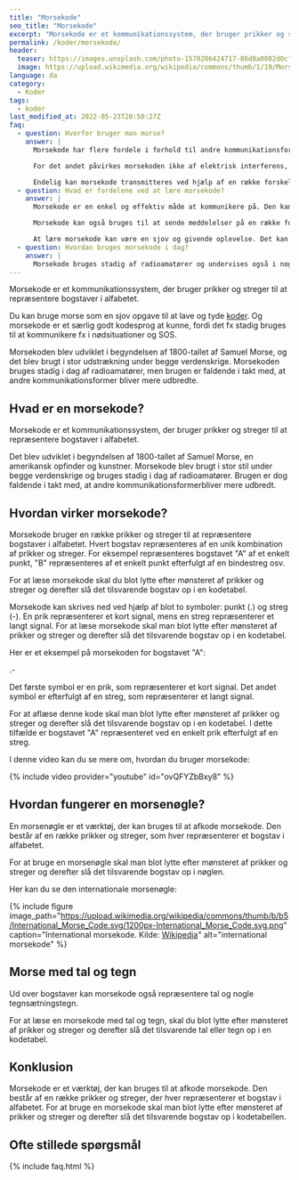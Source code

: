 ```yaml
---
title: "Morsekode"
seo_title: "Morsekode"
excerpt: "Morsekode er et kommunikationssystem, der bruger prikker og streger til at repræsentere bogstaver i alfabetet."
permalink: /koder/morsekode/
header:
  teaser: https://images.unsplash.com/photo-1570286424717-86d8a0082d0c?ixlib=rb-1.2.1&ixid=MnwxMjA3fDB8MHxwaG90by1wYWdlfHx8fGVufDB8fHx8&auto=format&fit=crop&h=300&w=400&q=10
  image: https://upload.wikimedia.org/wikipedia/commons/thumb/1/19/Morse-code-tree.svg/1280px-Morse-code-tree.svg.png
language: da
category:
  - Koder
tags:
  - koder
last_modified_at: 2022-05-23T20:50:27Z
faq:
  - question: Hvorfor bruger man morse?
    answer: |
      Morsekode har flere fordele i forhold til andre kommunikationsformer. For det første kan den kan transmitteres ved hjælp af blot to symboler (et punkt og en streg), hvilket gør det let at transmittere med simpelt udstyr. 

      For det andet påvirkes morsekoden ikke af elektrisk interferens, hvilket gør den ideel til brug i vanskelige miljøer.

      Endelig kan morsekode transmitteres ved hjælp af en række forskellige metoder (fx lys, lyd eller elektricitet), hvilket gør den til alsidig metode til at transmittere kodeord over lange afstande.
  - question: Hvad er fordelene ved at lære morsekode?
    answer: |
      Morsekode er en enkel og effektiv måde at kommunikere på. Den kan bruges i en række forskellige situationer, herunder i nødsituationer, hvor andre kommunikationsformer er ikke tilgængelige.

      Morsekode kan også bruges til at sende meddelelser på en række forskellige måder, herunder via radio, telegraf og endda med håndsignaler.

      At lære morsekode kan være en sjov og givende oplevelse. Det kan også være en nyttig færdighed at have i din værktøjskasse.
  - question: Hvordan bruges morsekode i dag?
    answer: |
      Morsekode bruges stadig af radioamatører og undervises også i nogle skoler som en måde at lære om kommunikationssystemer på. Brugen er dog faldende i takt med, at andre kommunikationsformer bliver mere udbredte.
---
```


Morsekode er et kommunikationssystem, der bruger prikker og streger til at repræsentere bogstaver i alfabetet.

Du kan bruge morse som en sjov opgave til at lave og tyde [koder](/koder/). Og morsekode er et særlig godt kodesprog at kunne, fordi det fx stadig bruges til at kommunikere fx i nødsituationer og SOS.

Morsekoden blev udviklet i begyndelsen af 1800-tallet af Samuel Morse, og det blev brugt i stor udstrækning under begge verdenskrige. Morsekoden bruges stadig i dag af radioamatører, men brugen er faldende i takt med, at andre kommunikationsformer bliver mere udbredte.

## Hvad er en morsekode?

Morsekode er et kommunikationssystem, der bruger prikker og streger til at repræsentere bogstaver i alfabetet.

Det blev udviklet i begyndelsen af 1800-tallet af Samuel Morse, en amerikansk opfinder og kunstner. Morsekode blev brugt i stor stil under begge verdenskrige og bruges stadig i dag af radioamatører. Brugen er dog faldende i takt med, at andre kommunikationsformerbliver mere udbredt.

## Hvordan virker morsekode?

Morsekode bruger en række prikker og streger til at repræsentere bogstaver i alfabetet. Hvert bogstav repræsenteres af en unik kombination af prikker og streger. For eksempel repræsenteres bogstavet "A" af et enkelt punkt, "B" repræsenteres af et enkelt punkt efterfulgt af en bindestreg osv.

For at læse morsekode skal du blot lytte efter mønsteret af prikker og streger og derefter slå det tilsvarende bogstav op i en kodetabel.

Morsekode kan skrives ned ved hjælp af blot to symboler: punkt (.) og streg (-). En prik repræsenterer et kort signal, mens en streg repræsenterer et langt signal. For at læse morsekode skal man blot lytte efter mønsteret af prikker og streger og derefter slå det tilsvarende bogstav op i en kodetabel.

Her er et eksempel på morsekoden for bogstavet "A":

 .-

Det første symbol er en prik, som repræsenterer et kort signal. Det andet symbol er efterfulgt af en streg, som repræsenterer et langt signal.

For at aflæse denne kode skal man blot lytte efter mønsteret af prikker og streger og derefter slå det tilsvarende bogstav op i en kodetabel. I dette tilfælde er bogstavet "A" repræsenteret ved en enkelt prik efterfulgt af en streg.

I denne video kan du se mere om, hvordan du bruger morsekode:

{% include video provider="youtube" id="ovQFYZbBxy8" %}

## Hvordan fungerer en morsenøgle?

En morsenøgle er et værktøj, der kan bruges til at afkode morsekode. Den består af en række prikker og streger, som hver repræsenterer et bogstav i alfabetet.

For at bruge en morsenøgle skal man blot lytte efter mønsteret af prikker og streger og derefter slå det tilsvarende bogstav op i nøglen.

Her kan du se den internationale morsenøgle:

{% include figure image_path="https://upload.wikimedia.org/wikipedia/commons/thumb/b/b5/International_Morse_Code.svg/1200px-International_Morse_Code.svg.png" caption="International morsekode. Kilde: [Wikipedia](https://en.wikipedia.org/wiki/Morse_code)" alt="international morsekode" %}

## Morse med tal og tegn

Ud over bogstaver kan morsekode også repræsentere tal og nogle tegnsætningstegn.

For at læse en morsekode med tal og tegn, skal du blot lytte efter mønsteret af prikker og streger og derefter slå det tilsvarende tal eller tegn op i en kodetabel.

## Konklusion

Morsekode er et værktøj, der kan bruges til at afkode morsekode. Den består af en række prikker og streger, der hver repræsenterer et bogstav i alfabetet. For at bruge en morsekode skal man blot lytte efter mønsteret af prikker og streger og derefter slå det tilsvarende bogstav op i kodetabellen.

## Ofte stillede spørgsmål

{% include faq.html %}
